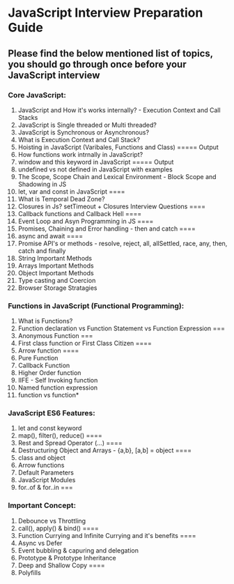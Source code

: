 # JavaScript Interview Preparation Guide
## Please find the below mentioned list of topics, you should go through once before your JavaScript interview

### Core JavaScript:
  1. JavaScript and How it's works internally? - Execution Context and Call Stacks
  2. JavaScript is Single threaded or Multi threaded?
  3. JavaScript is Synchronous or Asynchronous?
  4. What is Execution Context and Call Stack?
  5. Hoisting in JavaScript (Varibales, Functions and Class) ===== Output
  6. How functions work intrnally in JavaScript?
  7. window and this keyword in JavaScript ===== Output
  8. undefined vs not defined in JavaScript with examples
  9. The Scope, Scope Chain and Lexical Environment - Block Scope and Shadowing in JS
  10. let, var and const in JavaScript ====
  11. What is Temporal Dead Zone?
  12. Closures in Js? setTimeout + Closures Interview Questions ====
  13. Callback functions and Callback Hell ====
  14. Event Loop and Asyn Programming in JS ====
  15. Promises, Chaining and Error handling - then and catch ====
  16. async and await ====
  17. Promise API's or methods - resolve, reject, all, allSettled, race, any, then, catch and finally
  18. String Important Methods
  19. Arrays Important Methods
  20. Object Important Methods
  21. Type casting and Coercion
  22. Browser Storage Stratagies

### Functions in JavaScript (Functional Programming):
  1. What is Functions?
  2. Function declaration vs Function Statement vs Function Expression ===
  3. Anonymous Function ===
  4. First class function or First Class Citizen ====
  5. Arrow function ====
  6. Pure Function 
  7. Callback Function
  8. Higher Order function
  9. IIFE - Self Invoking function
  10. Named function expression
  11. function vs function*

### JavaScript ES6 Features:
  1. let and const keyword 
  2. map(), filter(), reduce() ====
  3. Rest and Spread Operator (...)  ====
  4. Destructuring Object and Arrays - {a,b}, [a,b] = object ====
  5. class and object
  6. Arrow functions
  7. Default Parameters
  8. JavaScript Modules
  9. for..of & for..in ===

### Important Concept:
  1. Debounce vs Throttling
  2. call(), apply() & bind()  ====
  3. Function Currying and Infinite Currying and it's benefits  ====
  4. Async vs Defer
  5. Event bubbling & capuring and delegation
  6. Prototype & Prototype Inheritance
  7. Deep and Shallow Copy  ====
  8. Polyfills
